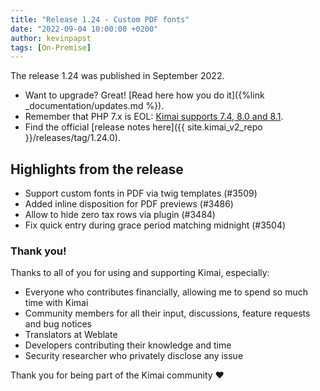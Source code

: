 ```yaml
---
title: "Release 1.24 - Custom PDF fonts"
date: "2022-09-04 10:00:00 +0200"
author: kevinpapst
tags: [On-Premise]
---
```


The release 1.24 was published in September 2022.

- Want to upgrade? Great! [Read here how you do it]({%link _documentation/updates.md %}).
- Remember that PHP 7.x is EOL: [Kimai supports 7.4, 8.0 and 8.1](https://www.kimai.org/blog/2021/sunsetting-php-7/).
- Find the official [release notes here]({{ site.kimai_v2_repo }}/releases/tag/1.24.0).

## Highlights from the release 

- Support custom fonts in PDF via twig templates (#3509)
- Added inline disposition for PDF previews (#3486)
- Allow to hide zero tax rows via plugin (#3484)
- Fix quick entry during grace period matching midnight (#3504)

### Thank you!

Thanks to all of you for using and supporting Kimai, especially:
- Everyone who contributes financially, allowing me to spend so much time with Kimai
- Community members for all their input, discussions, feature requests and bug notices
- Translators at Weblate
- Developers contributing their knowledge and time
- Security researcher who privately disclose any issue   

Thank you for being part of the Kimai community ❤️
